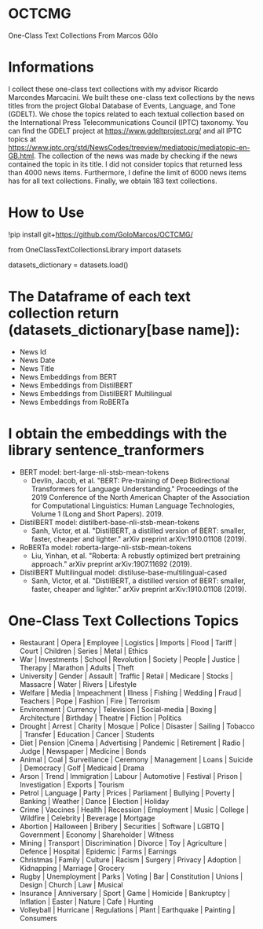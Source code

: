 # OCTCMG

One-Class Text Collections From Marcos Gôlo

# Informations

I collect these one-class text collections with my advisor Ricardo Marcondes Marcacini. We built these one-class text collections by the news titles from the project Global Database of Events, Language, and Tone (GDELT). We chose the topics related to each textual collection based on the International Press Telecommunications Council (IPTC) taxonomy. You can find the GDELT project at https://www.gdeltproject.org/ and all IPTC topics at https://www.iptc.org/std/NewsCodes/treeview/mediatopic/mediatopic-en-GB.html. The collection of the news was made by checking if the news contained the topic in its title. I did not consider topics that returned less than 4000 news items. Furthermore, I define the limit of 6000 news items has for all text collections. Finally, we obtain 183 text collections.

# How to Use

!pip install git+https://github.com/GoloMarcos/OCTCMG/

from OneClassTextCollectionsLibrary import datasets

datasets_dictionary = datasets.load()

# The Dataframe of each text collection return (datasets_dictionary[base name]):

- News Id 
- News Date
- News Title
- News Embeddings from BERT
- News Embeddings from DistilBERT
- News Embeddings from DistilBERT Multilingual
- News Embeddings from RoBERTa

# I obtain the embeddings with the library sentence_tranformers
- BERT model: bert-large-nli-stsb-mean-tokens
  -  Devlin, Jacob, et al. "BERT: Pre-training of Deep Bidirectional Transformers for Language Understanding." Proceedings of the 2019 Conference of the North American Chapter of the Association for Computational Linguistics: Human Language Technologies, Volume 1 (Long and Short Papers). 2019.
- DistilBERT model: distilbert-base-nli-stsb-mean-tokens
  -  Sanh, Victor, et al. "DistilBERT, a distilled version of BERT: smaller, faster, cheaper and lighter." arXiv preprint arXiv:1910.01108 (2019).
- RoBERTa model: roberta-large-nli-stsb-mean-tokens
  - Liu, Yinhan, et al. "Roberta: A robustly optimized bert pretraining approach." arXiv preprint arXiv:1907.11692 (2019).
- DistilBERT Multilingual model: distiluse-base-multilingual-cased
  - Sanh, Victor, et al. "DistilBERT, a distilled version of BERT: smaller, faster, cheaper and lighter." arXiv preprint arXiv:1910.01108 (2019).

# One-Class Text Collections Topics

- Restaurant | Opera | Employee | Logistics | Imports | Flood | Tariff | Court | Children  | Series | Metal | Ethics  
- War | Investments | School | Revolution | Society | People | Justice | Therapy | Marathon | Adults | Theft 
- University | Gender | Assault | Traffic | Retail | Medicare | Stocks | Massacre | Water | Rivers | Lifestyle 
- Welfare | Media | Impeachment | Illness | Fishing | Wedding | Fraud | Teachers | Pope | Fashion | Fire | Terrorism 
- Environment | Currency | Television | Social-media | Boxing | Architecture | Birthday | Theatre | Fiction | Politics 
- Drought | Arrest | Charity | Mosque | Police | Disaster | Sailing | Tobacco | Transfer | Education | Cancer | Students 
- Diet | Pension |Cinema | Advertising | Pandemic | Retirement | Radio | Judge | Newspaper | Medicine | Bonds 
- Animal | Coal | Surveillance | Ceremony | Management | Loans | Suicide | Democracy | Golf | Medicaid | Drama 
- Arson | Trend | Immigration | Labour | Automotive | Festival | Prison | Investigation | Exports | Tourism 
- Petrol | Language | Party | Prices | Parliament | Bullying | Poverty | Banking | Weather | Dance | Election | Holiday 
- Crime | Vaccines | Health | Recession | Employment | Music | College | Wildfire | Celebrity | Beverage | Mortgage 
- Abortion | Halloween | Bribery | Securities | Software | LGBTQ | Government | Economy | Shareholder | Witness 
- Mining | Transport | Discrimination | Divorce | Toy | Agriculture | Defence | Hospital | Epidemic | Farms | Earnings 
- Christmas | Family | Culture | Racism | Surgery | Privacy | Adoption | Kidnapping | Marriage | Grocery 
- Rugby | Unemployment | Parks | Voting | Bar | Constitution | Unions | Design | Church | Law | Musical  
- Insurance | Anniversary | Sport | Game | Homicide | Bankruptcy | Inflation | Easter | Nature | Cafe | Hunting 
- Volleyball | Hurricane | Regulations | Plant | Earthquake | Painting | Consumers
